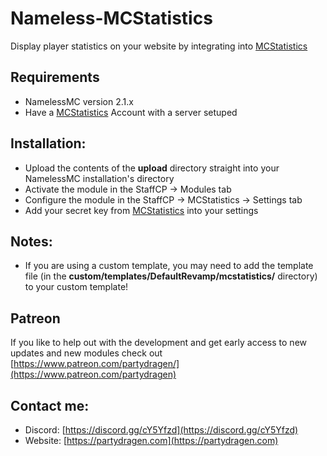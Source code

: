 # Nameless-MCStatistics
Display player statistics on your website by integrating into [MCStatistics](https://mcstatistics.org/)

## Requirements
- NamelessMC version 2.1.x
- Have a [MCStatistics](https://mcstatistics.org/) Account with a server setuped

## Installation:
- Upload the contents of the **upload** directory straight into your NamelessMC installation's directory
- Activate the module in the StaffCP -> Modules tab
- Configure the module in the StaffCP -> MCStatistics -> Settings tab
- Add your secret key from [MCStatistics](https://mcstatistics.org/) into your settings

## Notes:
- If you are using a custom template, you may need to add the template file (in the **custom/templates/DefaultRevamp/mcstatistics/** directory) to your custom template!

## Patreon
If you like to help out with the development and get early access to new updates and new modules check out [https://www.patreon.com/partydragen/](https://www.patreon.com/partydragen)

## Contact me:
- Discord: [https://discord.gg/cY5Yfzd](https://discord.gg/cY5Yfzd)
- Website: [https://partydragen.com](https://partydragen.com)
